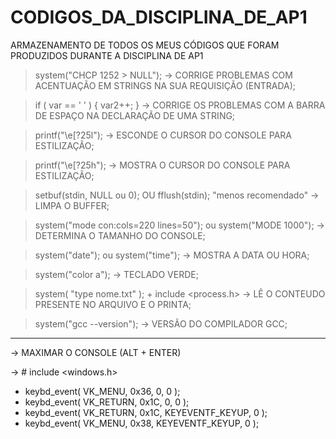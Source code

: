 # CODIGOS_DA_DISCIPLINA_DE_AP1
ARMAZENAMENTO DE TODOS OS MEUS CÓDIGOS QUE FORAM PRODUZIDOS DURANTE A DISCIPLINA DE AP1

> system("CHCP 1252 > NULL");   -> CORRIGE PROBLEMAS COM ACENTUAÇÃO EM STRINGS NA SUA REQUISIÇÃO (ENTRADA);

> if ( var == ' ' ) { var2++; } -> CORRIGE OS PROBLEMAS COM A BARRA DE ESPAÇO NA DECLARAÇÃO DE UMA STRING;

> printf("\e[?25l");            -> ESCONDE O CURSOR DO CONSOLE PARA ESTILIZAÇÃO;

> printf("\e[?25h");            -> MOSTRA O CURSOR DO CONSOLE PARA ESTILIZAÇÃO;
    
> setbuf(stdin, NULL ou 0); OU fflush(stdin); "menos recomendado"     -> LIMPA O BUFFER; 

> system("mode con:cols=220 lines=50"); ou system("MODE 1000");       -> DETERMINA O TAMANHO DO CONSOLE;

> system("date"); ou system("time"); -> MOSTRA A DATA OU HORA;

> system("color a"); -> TECLADO VERDE;

> system( "type nome.txt" ); + include <process.h>  -> LÊ O CONTEUDO PRESENTE NO ARQUIVO E O PRINTA;

> system("gcc --version"); -> VERSÃO DO COMPILADOR GCC;

-------------------------------------------------------------------------------------------------------------------------------------------------------------------------

-> MAXIMAR O CONSOLE (ALT + ENTER) 

-> # include <windows.h>

- keybd_event( VK_MENU, 0x36, 0, 0 );
- keybd_event( VK_RETURN, 0x1C, 0, 0 );
- keybd_event( VK_RETURN, 0x1C, KEYEVENTF_KEYUP, 0 );
- keybd_event( VK_MENU, 0x38, KEYEVENTF_KEYUP, 0 );

                                   


